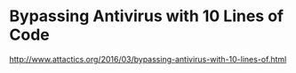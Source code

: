 # Bypassing Antivirus with 10 Lines of Code

http://www.attactics.org/2016/03/bypassing-antivirus-with-10-lines-of.html
